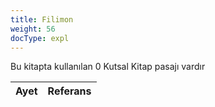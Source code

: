 ```yaml
---
title: Filimon
weight: 56
docType: expl
---
```


Bu kitapta kullanılan 0 Kutsal Kitap pasajı vardır

| Ayet | Referans |
|-------|-----------|
